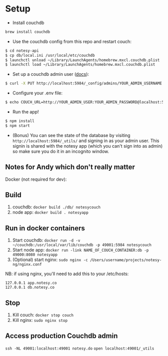 # Setup

* Install couchdb

```sh
brew install couchdb
```

* Use the couchdb config from this repo and restart couch:

```sh
$ cd notesy-api
$ cp db/local.ini /usr/local/etc/couchdb
$ launchctl unload ~/Library/LaunchAgents/homebrew.mxcl.couchdb.plist
$ launchctl load ~/Library/LaunchAgents/homebrew.mxcl.couchdb.plist
```

* Set up a couchdb admin user ([docs](http://guide.couchdb.org/draft/security.html#users)):

```sh
$ curl -X PUT http://localhost:5984/_config/admins/YOUR_ADMIN_USERNAME -d '"YOUR ADMIN PASSWORD"'
```

* Configure your .env file:

```sh
$ echo COUCH_URL=http://YOUR_ADMIN_USER:YOUR_ADMIN_PASSWORD@localhost:5984 > .env
```

* Run the app!

```sh
$ npm install
$ npm start
```

* (Bonus) You can see the state of the database by visiting `http://localhost:5984/_utils/` and signing in as your admin user. This signin is shared with the notesy app (which you can't sign into as admin) so make sure you do it in an incognito window.

## Notes for Andy which don't really matter

Docker (not required for dev):

## Build
1. couchdb: `docker build ./db/ notesycouch`
2. node app: `docker build . notesyapp`

## Run in docker containers
1. Start couchdb: `docker run -d -v ~/couchdb:/usr/local/var/lib/couchdb -p 49001:5984 notesycouch`
2. Start node app: `docker run -link NAME_OF_COUCH_CONTAINER:db -p 49000:8080 notesyapp`
3. (Optional) start nginx: `sudo nginx -c /Users/username/projects/notesy-ng/nginx.conf`

NB: if using nginx, you'll need to add this to your /etc/hosts:

    127.0.0.1 app.notesy.co
    127.0.0.1 db.notesy.co

## Stop
1. Kill couch: `docker stop couch`
2. Kill nginx: `sudo nginx stop`

## Access production Couchdb admin
`ssh -NL 49001:localhost:49001 notesy.do`
`open localhost:49001/_utils`

